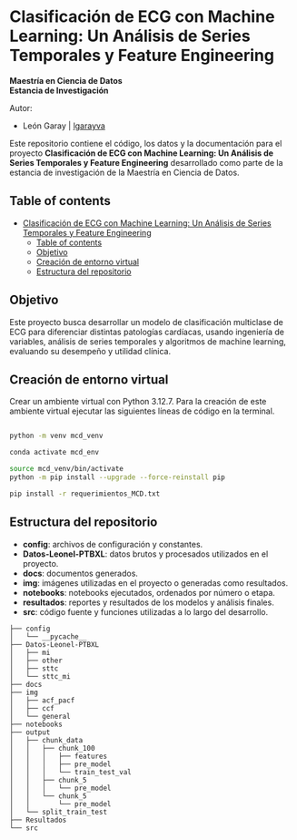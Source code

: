 
# Clasificación de ECG con Machine Learning: Un Análisis de Series Temporales y Feature Engineering

**Maestría en Ciencia de Datos**  
**Estancia de Investigación**

Autor:
- León Garay | [lgarayva](https://github.com/lgarayva)

Este repositorio contiene el código, los datos y la documentación para el proyecto **Clasificación de ECG con Machine Learning: Un Análisis de Series Temporales y Feature Engineering** desarrollado como parte de la estancia de investigación de la Maestría en Ciencia de Datos.

## Table of contents
- [Clasificación de ECG con Machine Learning: Un Análisis de Series Temporales y Feature Engineering](#clasificación-de-ecg-con-machine-learning-un-análisis-de-series-temporales-y-feature-engineering)
  - [Table of contents](#table-of-contents)
  - [Objetivo](#objetivo)
  - [Creación de entorno virtual](#creación-de-entorno-virtual)
  - [Estructura del repositorio](#estructura-del-repositorio)

## Objetivo

Este proyecto busca desarrollar un modelo de clasificación multiclase de ECG para diferenciar distintas patologías cardíacas, usando ingeniería de variables, análisis de series temporales y algoritmos de machine learning, evaluando su desempeño y utilidad clínica.

## Creación de entorno virtual

Crear un ambiente virtual con Python 3.12.7. Para la creación de este ambiente virtual ejecutar las siguientes líneas de código en la terminal.

```bash

python -m venv mcd_venv

conda activate mcd_env

source mcd_venv/bin/activate
python -m pip install --upgrade --force-reinstall pip

pip install -r requerimientos_MCD.txt

```

## Estructura del repositorio

- **config**: archivos de configuración y constantes.
- **Datos-Leonel-PTBXL**: datos brutos y procesados utilizados en el proyecto. 
- **docs**: documentos generados.
- **img**: imágenes utilizadas en el proyecto o generadas como resultados.
- **notebooks**: notebooks ejecutados, ordenados por número o etapa.
- **resultados**: reportes y resultados de los modelos y análisis finales.
- **src**: código fuente y funciones utilizadas a lo largo del desarrollo.

```
├── config
│   └── __pycache__
├── Datos-Leonel-PTBXL
│   ├── mi
│   ├── other
│   ├── sttc
│   └── sttc_mi
├── docs
├── img
│   ├── acf_pacf
│   ├── ccf
│   └── general
├── notebooks
├── output
│   ├── chunk_data
│   │   ├── chunk_100
│   │   │   ├── features
│   │   │   ├── pre_model
│   │   │   └── train_test_val
│   │   ├── chunk_5
│   │   │   └── pre_model
│   │   └── chunk_5 
│   │       └── pre_model
│   └── split_train_test
├── Resultados
└── src
```

